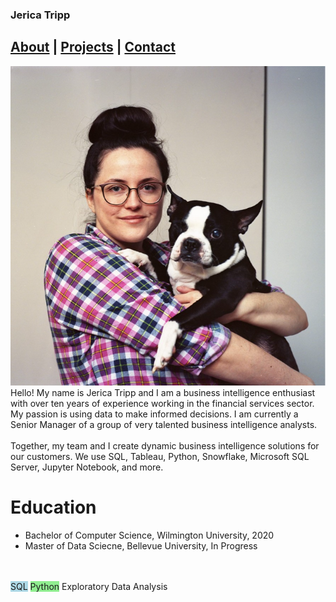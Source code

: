 <link rel="stylesheet" href="styles.css">

### Jerica Tripp

## [About](https://jerica-tripp.github.io/Jerica-Tripp-Portfolio/About.html) | [Projects](About.md) | [Contact](https://jerica-tripp.github.io/Jerica-Tripp-Portfolio/Contact.html)  

<div class="clearfix">

<img src="JericaTripp.png" alt="Headshot of Jerica Tripp">
Hello! My name is Jerica Tripp and I am a business intelligence enthusiast with over ten years of experience working in the financial services sector. My passion is using data to make informed decisions. I am currently a Senior Manager of a group of very talented business intelligence analysts. 
<br>
<br>
Together, my team and I create dynamic business intelligence solutions for our customers. We use SQL, Tableau, Python, Snowflake, Microsoft SQL Server, Jupyter Notebook, and more.

</div>

<div class="clearfix">
    <h1> Education</h1>
    <ul>
        <li>Bachelor of Computer Science, Wilmington University, 2020</li>
        <li>Master of Data Sciecne, Bellevue University, In Progress</li>
    </ul>
    <br>
    <br>
</div>

<div>
    <span class='wordBlock' style="background:lightblue;">SQL</span>
    <span class='wordBlock' style="background:lightgreen;">Python</span>
    <span class='wordBlock' style="background:lightred;">Exploratory Data Analysis</span>
</div>


